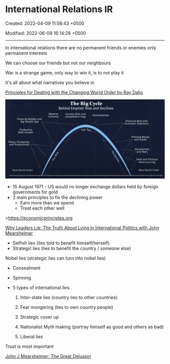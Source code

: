 # International Relations IR

Created: 2022-04-09 11:58:43 +0500

Modified: 2022-06-09 16:14:28 +0500

---

In international relations there are no permanent friends or enemies only permanent interests



We can choose our friends but not our neighbours



War is a strange game, only way to win it, is to not play it



It's all about what narratives you believe in



[Principles for Dealing with the Changing World Order by Ray Dalio](https://www.youtube.com/watch?v=xguam0TKMw8)

![The Big Cycle Behind Empires' Rise and Declines Reserve Currency Financial Bubble and Big Wealth Gap Productive Debt Growth Peace, Prosperity, and Productivity New World Order Income Rise and Competitors Copy Ibe Top Overstretches Financial Bust and Economic Downturn Printing Money and Credit Revolutions and Wars Debt and Political Restructuring New World Order ](media/International-Relations-IR-image1.jpeg)


-   15 August 1971 - US would no longer exchange dollars held by foreign governments for gold
-   2 main principles to fix the declining power
    -   Earn more than we spend
    -   Treat each other well

<https://economicprinciples.org



[Why Leaders Lie: The Truth About Lying in International Politics with John Mearsheimer](https://www.youtube.com/watch?v=VPe5f5dcrGE)
-   Selfish lies (lies told to benefit himself/herself)
-   Strategic lies (lies to benefit the country / someone else)

Nobel lies (strategic lies can turn into nobel lies)


-   Consealment
-   Spinning


-   5 types of international lies

    1.  Inter-state lies (country lies to other countries)

    2.  Fear mongering (lies to own country people)

    3.  Strategic cover up

    4.  Nationalist Myth making (portray himself as good and others as bad)

    5.  Liberal lies



Trust is most important



[John J Mearsheimer: The Great Delusion](https://youtu.be/nZVIaXFN2lU)

